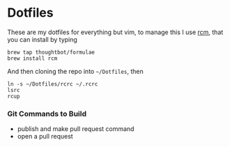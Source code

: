 # Dotfiles

These are my dotfiles for everything but vim,
to manage this I use [rcm](https://github.com/thoughtbot/rcm), that you can install by typing

```
brew tap thoughtbot/formulae
brew install rcm
```

And then cloning the repo into `~/Dotfiles`, then

```
ln -s ~/Dotfiles/rcrc ~/.rcrc
lsrc
rcup
```

### Git Commands to Build

- publish and make pull request command
- open a pull request
